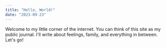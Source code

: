 ```yaml
---
title: "Hello, World!"
date: "2023-09-23"
---
```


Welcome to my little corner of the internet.
You can think of this site as my public journal.
I'll write about feelings, family, and everything in between.
Let's go!
